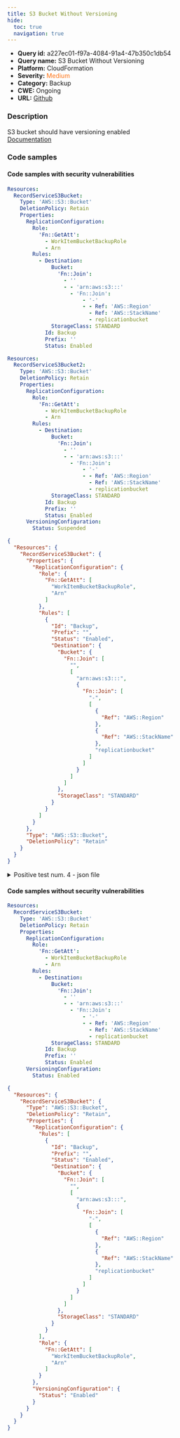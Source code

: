 ```yaml
---
title: S3 Bucket Without Versioning
hide:
  toc: true
  navigation: true
---
```


<style>
  .highlight .hll {
    background-color: #ff171742;
  }
  .md-content {
    max-width: 1100px;
    margin: 0 auto;
  }
</style>

-   **Query id:** a227ec01-f97a-4084-91a4-47b350c1db54
-   **Query name:** S3 Bucket Without Versioning
-   **Platform:** CloudFormation
-   **Severity:** <span style="color:#ff7213">Medium</span>
-   **Category:** Backup
-   **CWE:** Ongoing
-   **URL:** [Github](https://github.com/Checkmarx/kics/tree/master/assets/queries/cloudFormation/aws/s3_bucket_without_versioning)

### Description
S3 bucket should have versioning enabled<br>
[Documentation](https://docs.aws.amazon.com/AWSCloudFormation/latest/UserGuide/aws-properties-s3-bucket.html)

### Code samples
#### Code samples with security vulnerabilities
```yaml title="Positive test num. 1 - yaml file" hl_lines="5"
Resources:
  RecordServiceS3Bucket:
    Type: 'AWS::S3::Bucket'
    DeletionPolicy: Retain
    Properties:
      ReplicationConfiguration:
        Role:
          'Fn::GetAtt':
            - WorkItemBucketBackupRole
            - Arn
        Rules:
          - Destination:
              Bucket:
                'Fn::Join':
                  - ''
                  - - 'arn:aws:s3:::'
                    - 'Fn::Join':
                        - '-'
                        - - Ref: 'AWS::Region'
                          - Ref: 'AWS::StackName'
                          - replicationbucket
              StorageClass: STANDARD
            Id: Backup
            Prefix: ''
            Status: Enabled

```
```yaml title="Positive test num. 2 - yaml file" hl_lines="27"
Resources:
  RecordServiceS3Bucket2:
    Type: 'AWS::S3::Bucket'
    DeletionPolicy: Retain
    Properties:
      ReplicationConfiguration:
        Role:
          'Fn::GetAtt':
            - WorkItemBucketBackupRole
            - Arn
        Rules:
          - Destination:
              Bucket:
                'Fn::Join':
                  - ''
                  - - 'arn:aws:s3:::'
                    - 'Fn::Join':
                        - '-'
                        - - Ref: 'AWS::Region'
                          - Ref: 'AWS::StackName'
                          - replicationbucket
              StorageClass: STANDARD
            Id: Backup
            Prefix: ''
            Status: Enabled
      VersioningConfiguration:
        Status: Suspended

```
```json title="Positive test num. 3 - json file" hl_lines="4"
{
  "Resources": {
    "RecordServiceS3Bucket": {
      "Properties": {
        "ReplicationConfiguration": {
          "Role": {
            "Fn::GetAtt": [
              "WorkItemBucketBackupRole",
              "Arn"
            ]
          },
          "Rules": [
            {
              "Id": "Backup",
              "Prefix": "",
              "Status": "Enabled",
              "Destination": {
                "Bucket": {
                  "Fn::Join": [
                    "",
                    [
                      "arn:aws:s3:::",
                      {
                        "Fn::Join": [
                          "-",
                          [
                            {
                              "Ref": "AWS::Region"
                            },
                            {
                              "Ref": "AWS::StackName"
                            },
                            "replicationbucket"
                          ]
                        ]
                      }
                    ]
                  ]
                },
                "StorageClass": "STANDARD"
              }
            }
          ]
        }
      },
      "Type": "AWS::S3::Bucket",
      "DeletionPolicy": "Retain"
    }
  }
}

```
<details><summary>Positive test num. 4 - json file</summary>

```json hl_lines="48"
{
  "Resources": {
    "RecordServiceS3Bucket2": {
      "Type": "AWS::S3::Bucket",
      "DeletionPolicy": "Retain",
      "Properties": {
        "ReplicationConfiguration": {
          "Rules": [
            {
              "Destination": {
                "Bucket": {
                  "Fn::Join": [
                    "",
                    [
                      "arn:aws:s3:::",
                      {
                        "Fn::Join": [
                          "-",
                          [
                            {
                              "Ref": "AWS::Region"
                            },
                            {
                              "Ref": "AWS::StackName"
                            },
                            "replicationbucket"
                          ]
                        ]
                      }
                    ]
                  ]
                },
                "StorageClass": "STANDARD"
              },
              "Id": "Backup",
              "Prefix": "",
              "Status": "Enabled"
            }
          ],
          "Role": {
            "Fn::GetAtt": [
              "WorkItemBucketBackupRole",
              "Arn"
            ]
          }
        },
        "VersioningConfiguration": {
          "Status": "Suspended"
        }
      }
    }
  }
}

```
</details>


#### Code samples without security vulnerabilities
```yaml title="Negative test num. 1 - yaml file"
Resources:
  RecordServiceS3Bucket:
    Type: 'AWS::S3::Bucket'
    DeletionPolicy: Retain
    Properties:
      ReplicationConfiguration:
        Role:
          'Fn::GetAtt':
            - WorkItemBucketBackupRole
            - Arn
        Rules:
          - Destination:
              Bucket:
                'Fn::Join':
                  - ''
                  - - 'arn:aws:s3:::'
                    - 'Fn::Join':
                        - '-'
                        - - Ref: 'AWS::Region'
                          - Ref: 'AWS::StackName'
                          - replicationbucket
              StorageClass: STANDARD
            Id: Backup
            Prefix: ''
            Status: Enabled
      VersioningConfiguration:
        Status: Enabled

```
```json title="Negative test num. 2 - json file"
{
  "Resources": {
    "RecordServiceS3Bucket": {
      "Type": "AWS::S3::Bucket",
      "DeletionPolicy": "Retain",
      "Properties": {
        "ReplicationConfiguration": {
          "Rules": [
            {
              "Id": "Backup",
              "Prefix": "",
              "Status": "Enabled",
              "Destination": {
                "Bucket": {
                  "Fn::Join": [
                    "",
                    [
                      "arn:aws:s3:::",
                      {
                        "Fn::Join": [
                          "-",
                          [
                            {
                              "Ref": "AWS::Region"
                            },
                            {
                              "Ref": "AWS::StackName"
                            },
                            "replicationbucket"
                          ]
                        ]
                      }
                    ]
                  ]
                },
                "StorageClass": "STANDARD"
              }
            }
          ],
          "Role": {
            "Fn::GetAtt": [
              "WorkItemBucketBackupRole",
              "Arn"
            ]
          }
        },
        "VersioningConfiguration": {
          "Status": "Enabled"
        }
      }
    }
  }
}

```
